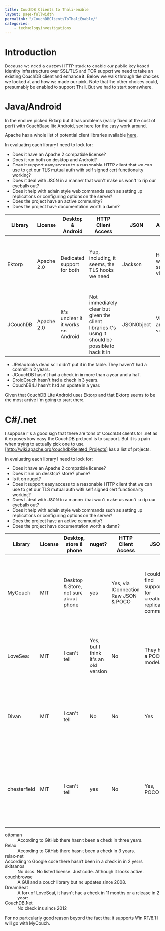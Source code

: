 ```yaml
---
title: CouchDB Clients to Thali-enable
layout: page-fullwidth
permalink: "/CouchDBClientsToThaliEnable/"
categories:
    - technologyinvestigations
---
```


# Introduction

Because we need a custom HTTP stack to enable our public key based identity infrastructure over SSL/TLS and TOR support we need to take an existing CouchDB client and enhance it. Below we walk through the choices we looked at and how we made our pick. Note that the other choices could, presumably be enabled to support Thali. But we had to start somewhere.

# Java/Android

In the end we picked Ektorp but it has problems (easily fixed at the cost of perf) with CouchBase lite Android, see [here](https://groups.google.com/forum/#!topic/mobile-couchbase/ht0kAw2QFpc) for the easy work around.

Apache has a whole list of potential client libraries available [here](http://wiki.apache.org/couchdb/Getting_started_with_Java).

In evaluating each library I need to look for:

* Does it have an Apache 2 compatible license?
* Does it run both on desktop and Android?
* Does it support easy access to a reasonable HTTP client that we can use to get our TLS mutual auth with self signed cert functionality working?
* Does it deal with JSON in a manner that won't make us won't to rip our eyeballs out?
* Does it help with admin style web commands such as setting up replications or configuring options on the server?
* Does the project have an active community?
* Does the project have documentation worth a damn?


Library | License | Desktop & Android | HTTP Client Access | JSON | Admin | Community | Docs
--- | --- | --- | --- | --- | --- | --- | ---
Ektorp | Apache 2.0 | Dedicated support for both | Yup, including, it seems, the TLS hooks we need | Jackson | Help with setting views | Their mailing list looks pretty dead but their commit rate is low but reasonably consistent | Yes!
JCouchDB | Apache 2.0 | It's unclear if it works on Android | Not immediately clear but given the client libraries it's using it should be possible to hack it in | JSONObject | Views and such | The forum has light traffic and they seem to do a major release once a year | Yes!

* JRelax looks dead so I didn't put it in the table. They haven't had a commit in 2 years.
* JCouchDB hasn't had a check in in more than a year and a half.
* DroidCouch hasn't had a check in 3 years.
* CouchDB4J hasn't had an update in a year.

Given that CouchDB Lite Android uses Ektorp and that Ektorp seems to be the most active I'm going to start there.

# C#/.net

I suppose it's a good sign that there are tons of CouchDB clients for .net as it exposes how easy the CouchDB protocol is to support. But it is a pain when trying to actually pick one to use. [http://wiki.apache.org/couchdb/Related_Projects] has a list of projects.

In evaluating each library I need to look for:

* Does it have an Apache 2 compatible license?
* Does it run on desktop? store? phone?
* Is it on nuget?
* Does it support easy access to a reasonable HTTP client that we can use to get our TLS mutual auth with self signed cert functionality working?
* Does it deal with JSON in a manner that won't make us won't to rip our eyeballs out?
* Does it help with admin style web commands such as setting up replications or configuring options on the server?
* Does the project have an active community?
* Does the project have documentation worth a damn?

Library | License | Desktop, store & phone | nuget? | HTTP Client Access | JSON | Admin | Community | Docs | Notes
--- | --- | --- | --- | --- | --- | --- | --- | --- | ---
MyCouch | MIT | Desktop & Store, not sure about phone | yes | Yes, via IConnection  Raw JSON & POCO | I couldn't find support for creating a replication command | I can't find any sign of a real community but there are regular updates. | They exist but are rather brief. | Their claim to fame seems to be that they are completely asynchronous but use .NET's asynch support to make that not suck.
LoveSeat | MIT | I can't tell | Yes, but I think it's an old version | No | They have a POCO model.| Yes | Not really, last check in was 3 months ago, last release was 2 years ago! | Yes | This is synchronous and simpler than say MyCouch.
Divan | MIT | I can't tell | No | No | Yes | Lots of the usual but no replication | Mailing list link doesn't work and no check ins for 6 months | None | Looks dead although I was under the (mistaken?) impression that a lot of people like it and it does have sample code
chesterfield | MIT | I can't tell | yes | No | Yes, POCO | Yes | No | No | This is a fork of both LoveSeat and DreamSeat. No check ins/releases for 9 months. They also have dependencies on a ton of DLLs.

<dl>
<dt>ottoman</dt>
<dd>According to GitHub there hasn't been a check in three years.<dd>

<dt>Relax</dt>
<dd>According to GitHub there hasn't been a check in 3 years.</dd>

<dt>relax-net</dt>
<ddt>According to Google code there hasn't been in a check in in 2 years</dd>

<dt>skitsanos</dt>
<dd>No docs. No listed license. Just code. Although it looks active.<dd>

<dt>couchbrowse</dt>
<dd>A GUI and a couch library but no updates since 2008.</dd>

<dt>DreamSeat</dt>
<dd>A fork of LoveSeat, it hasn't had a check in 11 months or a release in 2 years.</dd>

<dt>CouchDB.Net</dt>
<dd>No check ins since 2012</dd>

</dl>

For no particularly good reason beyond the fact that it supports Win RT/8.1 I will go with MyCouch.
